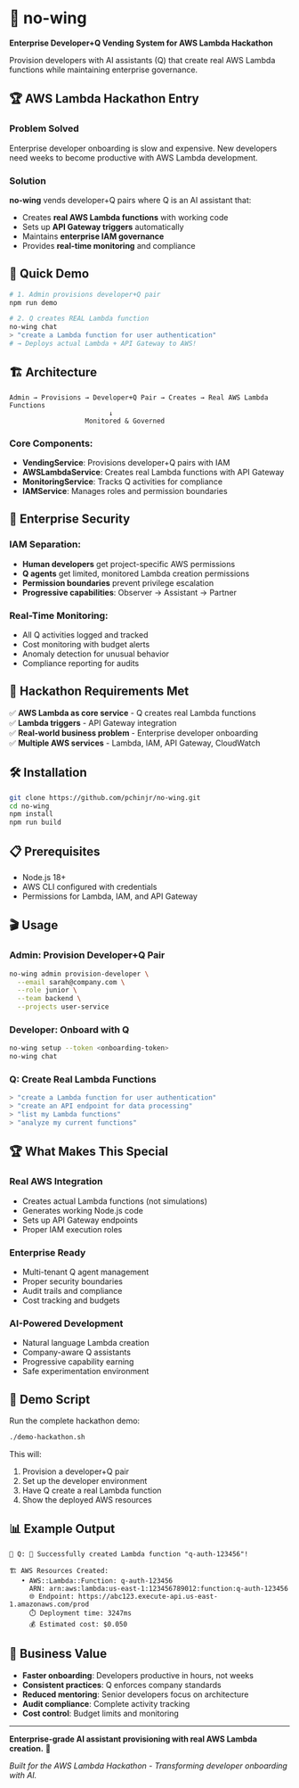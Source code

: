 # 🛫 no-wing

**Enterprise Developer+Q Vending System for AWS Lambda Hackathon**

Provision developers with AI assistants (Q) that create real AWS Lambda functions while maintaining enterprise governance.

## 🏆 AWS Lambda Hackathon Entry

### **Problem Solved**
Enterprise developer onboarding is slow and expensive. New developers need weeks to become productive with AWS Lambda development.

### **Solution**
**no-wing** vends developer+Q pairs where Q is an AI assistant that:
- Creates **real AWS Lambda functions** with working code
- Sets up **API Gateway triggers** automatically  
- Maintains **enterprise IAM governance**
- Provides **real-time monitoring** and compliance

## 🚀 Quick Demo

```bash
# 1. Admin provisions developer+Q pair
npm run demo

# 2. Q creates REAL Lambda function
no-wing chat
> "create a Lambda function for user authentication"
# → Deploys actual Lambda + API Gateway to AWS!
```

## 🏗️ Architecture

```
Admin → Provisions → Developer+Q Pair → Creates → Real AWS Lambda Functions
                         ↓
                   Monitored & Governed
```

### **Core Components:**
- **VendingService**: Provisions developer+Q pairs with IAM
- **AWSLambdaService**: Creates real Lambda functions with API Gateway
- **MonitoringService**: Tracks Q activities for compliance
- **IAMService**: Manages roles and permission boundaries

## 🔐 Enterprise Security

### **IAM Separation:**
- **Human developers** get project-specific AWS permissions
- **Q agents** get limited, monitored Lambda creation permissions
- **Permission boundaries** prevent privilege escalation
- **Progressive capabilities**: Observer → Assistant → Partner

### **Real-Time Monitoring:**
- All Q activities logged and tracked
- Cost monitoring with budget alerts
- Anomaly detection for unusual behavior
- Compliance reporting for audits

## 🎯 Hackathon Requirements Met

✅ **AWS Lambda as core service** - Q creates real Lambda functions  
✅ **Lambda triggers** - API Gateway integration  
✅ **Real-world business problem** - Enterprise developer onboarding  
✅ **Multiple AWS services** - Lambda, IAM, API Gateway, CloudWatch  

## 🛠️ Installation

```bash
git clone https://github.com/pchinjr/no-wing.git
cd no-wing
npm install
npm run build
```

## 📋 Prerequisites

- Node.js 18+
- AWS CLI configured with credentials
- Permissions for Lambda, IAM, and API Gateway

## 🎬 Usage

### **Admin: Provision Developer+Q Pair**
```bash
no-wing admin provision-developer \
  --email sarah@company.com \
  --role junior \
  --team backend \
  --projects user-service
```

### **Developer: Onboard with Q**
```bash
no-wing setup --token <onboarding-token>
no-wing chat
```

### **Q: Create Real Lambda Functions**
```bash
> "create a Lambda function for user authentication"
> "create an API endpoint for data processing"  
> "list my Lambda functions"
> "analyze my current functions"
```

## 🏆 What Makes This Special

### **Real AWS Integration**
- Creates actual Lambda functions (not simulations)
- Generates working Node.js code
- Sets up API Gateway endpoints
- Proper IAM execution roles

### **Enterprise Ready**
- Multi-tenant Q agent management
- Proper security boundaries
- Audit trails and compliance
- Cost tracking and budgets

### **AI-Powered Development**
- Natural language Lambda creation
- Company-aware Q assistants
- Progressive capability earning
- Safe experimentation environment

## 🚀 Demo Script

Run the complete hackathon demo:
```bash
./demo-hackathon.sh
```

This will:
1. Provision a developer+Q pair
2. Set up the developer environment  
3. Have Q create a real Lambda function
4. Show the deployed AWS resources

## 📊 Example Output

```
🤖 Q: 🎉 Successfully created Lambda function "q-auth-123456"!

🏗️ AWS Resources Created:
   • AWS::Lambda::Function: q-auth-123456
     ARN: arn:aws:lambda:us-east-1:123456789012:function:q-auth-123456
     🌐 Endpoint: https://abc123.execute-api.us-east-1.amazonaws.com/prod
     ⏱️ Deployment time: 3247ms
     💰 Estimated cost: $0.050
```

## 🎯 Business Value

- **Faster onboarding**: Developers productive in hours, not weeks
- **Consistent practices**: Q enforces company standards  
- **Reduced mentoring**: Senior developers focus on architecture
- **Audit compliance**: Complete activity tracking
- **Cost control**: Budget limits and monitoring

---

**Enterprise-grade AI assistant provisioning with real AWS Lambda creation.** 🛫

*Built for the AWS Lambda Hackathon - Transforming developer onboarding with AI.*
